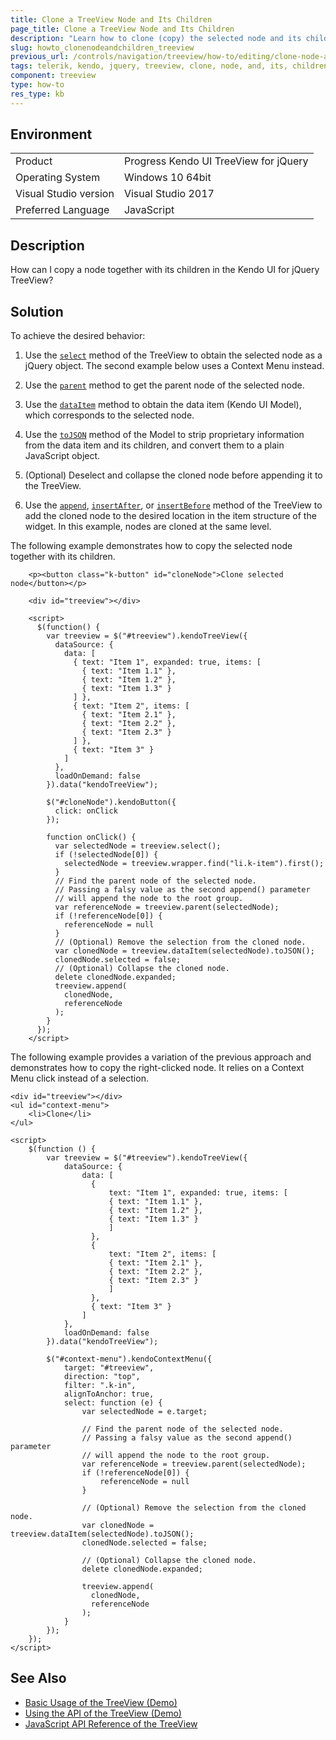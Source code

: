 ```yaml
---
title: Clone a TreeView Node and Its Children
page_title: Clone a TreeView Node and Its Children 
description: "Learn how to clone (copy) the selected node and its children in a Kendo UI TreeView."
slug: howto_clonenodeandchildren_treeview
previous_url: /controls/navigation/treeview/how-to/editing/clone-node-and-children
tags: telerik, kendo, jquery, treeview, clone, node, and, its, children
component: treeview
type: how-to
res_type: kb
---
```


## Environment

<table>
 <tr>
  <td>Product</td>
  <td>Progress Kendo UI TreeView for jQuery</td>
 </tr>
 <tr>
  <td>Operating System</td>
  <td>Windows 10 64bit</td>
 </tr>
 <tr>
  <td>Visual Studio version</td>
  <td>Visual Studio 2017</td>
 </tr>
 <tr>
  <td>Preferred Language</td>
  <td>JavaScript</td>
 </tr>
</table>

## Description

How can I copy a node together with its children in the Kendo UI for jQuery TreeView?

## Solution

To achieve the desired behavior:

1. Use the [`select`](/api/javascript/ui/treeview/methods/select) method of the TreeView to obtain the selected node as a jQuery object. The second example below uses a Context Menu instead.

1. Use the [`parent`](/api/javascript/ui/treeview/methods/parent) method to get the parent node of the selected node.

1. Use the [`dataItem`](/api/javascript/ui/treeview/methods/dataitem) method to obtain the data item (Kendo UI Model), which corresponds to the selected node.

1. Use the [`toJSON`](/api/javascript/data/model/methods/tojson) method of the Model to strip proprietary information from the data item and its children, and convert them to a plain JavaScript object.

1. (Optional) Deselect and collapse the cloned node before appending it to the TreeView.

1. Use the [`append`](/api/javascript/ui/treeview/methods/append), [`insertAfter`](/api/javascript/ui/treeview/methods/insertafter), or [`insertBefore`](/api/javascript/ui/treeview/methods/insertbefore) method of the TreeView to add the cloned node to the desired location in the item structure of the widget. In this example, nodes are cloned at the same level.

The following example demonstrates how to copy the selected node together with its children.

```dojo
    <p><button class="k-button" id="cloneNode">Clone selected node</button></p>

    <div id="treeview"></div>

    <script>
      $(function() {
        var treeview = $("#treeview").kendoTreeView({
          dataSource: {
            data: [
              { text: "Item 1", expanded: true, items: [
                { text: "Item 1.1" },
                { text: "Item 1.2" },
                { text: "Item 1.3" }
              ] },
              { text: "Item 2", items: [
                { text: "Item 2.1" },
                { text: "Item 2.2" },
                { text: "Item 2.3" }
              ] },
              { text: "Item 3" }
            ]
          },
          loadOnDemand: false
        }).data("kendoTreeView");

        $("#cloneNode").kendoButton({
          click: onClick
        });

        function onClick() {
          var selectedNode = treeview.select();
          if (!selectedNode[0]) {
            selectedNode = treeview.wrapper.find("li.k-item").first();
          }
          // Find the parent node of the selected node.
          // Passing a falsy value as the second append() parameter
          // will append the node to the root group.
          var referenceNode = treeview.parent(selectedNode);
          if (!referenceNode[0]) {
            referenceNode = null
          }
          // (Optional) Remove the selection from the cloned node.
          var clonedNode = treeview.dataItem(selectedNode).toJSON();
          clonedNode.selected = false;
          // (Optional) Collapse the cloned node.
          delete clonedNode.expanded;
          treeview.append(
            clonedNode,
            referenceNode
          );
        }
      });
    </script>
```

The following example provides a variation of the previous approach and demonstrates how to copy the right-clicked node. It relies on a Context Menu click instead of a selection.

```dojo
<div id="treeview"></div>
<ul id="context-menu">
    <li>Clone</li>
</ul>

<script>
    $(function () {
        var treeview = $("#treeview").kendoTreeView({
            dataSource: {
                data: [
                  {
                      text: "Item 1", expanded: true, items: [
                      { text: "Item 1.1" },
                      { text: "Item 1.2" },
                      { text: "Item 1.3" }
                      ]
                  },
                  {
                      text: "Item 2", items: [
                      { text: "Item 2.1" },
                      { text: "Item 2.2" },
                      { text: "Item 2.3" }
                      ]
                  },
                  { text: "Item 3" }
                ]
            },
            loadOnDemand: false
        }).data("kendoTreeView");

        $("#context-menu").kendoContextMenu({
            target: "#treeview",
            direction: "top",
            filter: ".k-in",
            alignToAnchor: true,
            select: function (e) {
                var selectedNode = e.target;

                // Find the parent node of the selected node.
                // Passing a falsy value as the second append() parameter
                // will append the node to the root group.
                var referenceNode = treeview.parent(selectedNode);
                if (!referenceNode[0]) {
                    referenceNode = null
                }

                // (Optional) Remove the selection from the cloned node.
                var clonedNode = treeview.dataItem(selectedNode).toJSON();
                clonedNode.selected = false;

                // (Optional) Collapse the cloned node.
                delete clonedNode.expanded;

                treeview.append(
                  clonedNode,
                  referenceNode
                );
            }
        });
    });
</script>
```

## See Also

* [Basic Usage of the TreeView (Demo)](https://demos.telerik.com/kendo-ui/treeview/index)
* [Using the API of the TreeView (Demo)](https://demos.telerik.com/kendo-ui/treeview/api)
* [JavaScript API Reference of the TreeView](/api/javascript/ui/treeview)

